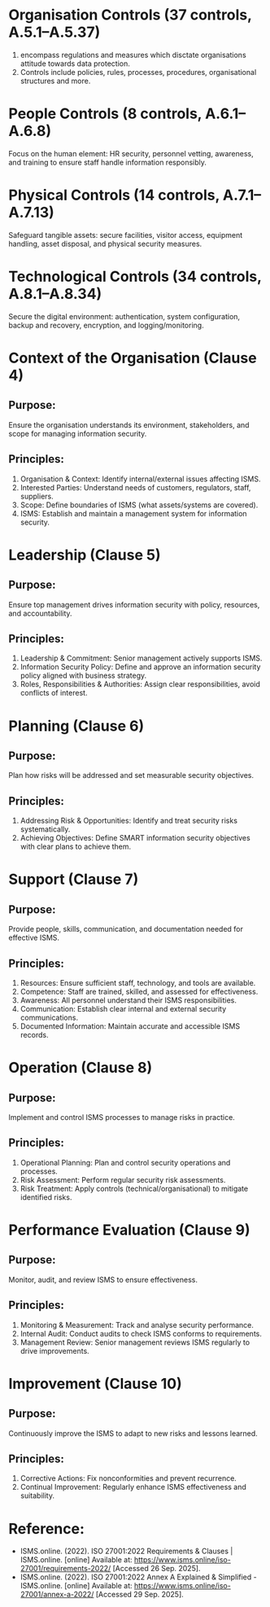 # Organisation Controls (37 controls, A.5.1–A.5.37)
1. encompass regulations and measures which disctate organisations attitude towards data protection.
2. Controls include policies, rules, processes, procedures, organisational structures and more.

# People Controls (8 controls, A.6.1–A.6.8)
Focus on the human element: HR security, personnel vetting, awareness, and training to ensure staff handle information responsibly.

# Physical Controls (14 controls, A.7.1–A.7.13)
Safeguard tangible assets: secure facilities, visitor access, equipment handling, asset disposal, and physical security measures.

# Technological Controls (34 controls, A.8.1–A.8.34)
Secure the digital environment: authentication, system configuration, backup and recovery, encryption, and logging/monitoring.


# Context of the Organisation (Clause 4)
## Purpose:
Ensure the organisation understands its environment, stakeholders, and scope for managing information security.
## Principles:
1. Organisation & Context: Identify internal/external issues affecting ISMS.
2. Interested Parties: Understand needs of customers, regulators, staff, suppliers.
3. Scope: Define boundaries of ISMS (what assets/systems are covered).
4. ISMS: Establish and maintain a management system for information security.


# Leadership (Clause 5)
## Purpose:
Ensure top management drives information security with policy, resources, and accountability.
## Principles:
1. Leadership & Commitment: Senior management actively supports ISMS.
2. Information Security Policy: Define and approve an information security policy aligned with business strategy.
3. Roles, Responsibilities & Authorities: Assign clear responsibilities, avoid conflicts of interest.


# Planning (Clause 6)
## Purpose:
Plan how risks will be addressed and set measurable security objectives.
## Principles:
1. Addressing Risk & Opportunities: Identify and treat security risks systematically.  
2. Achieving Objectives: Define SMART information security objectives with clear plans to achieve them.  


# Support (Clause 7)
## Purpose:
Provide people, skills, communication, and documentation needed for effective ISMS.
## Principles:
1. Resources: Ensure sufficient staff, technology, and tools are available.  
2. Competence: Staff are trained, skilled, and assessed for effectiveness.  
3. Awareness: All personnel understand their ISMS responsibilities.  
4. Communication: Establish clear internal and external security communications.  
5. Documented Information: Maintain accurate and accessible ISMS records.  


# Operation (Clause 8)
## Purpose:
Implement and control ISMS processes to manage risks in practice.
## Principles:
1. Operational Planning: Plan and control security operations and processes.  
2. Risk Assessment: Perform regular security risk assessments.  
3. Risk Treatment: Apply controls (technical/organisational) to mitigate identified risks.  


# Performance Evaluation (Clause 9)
## Purpose:
Monitor, audit, and review ISMS to ensure effectiveness.
## Principles:
1. Monitoring & Measurement: Track and analyse security performance.  
2. Internal Audit: Conduct audits to check ISMS conforms to requirements.  
3. Management Review: Senior management reviews ISMS regularly to drive improvements.  


# Improvement (Clause 10)
## Purpose:
Continuously improve the ISMS to adapt to new risks and lessons learned.
## Principles:
1. Corrective Actions: Fix nonconformities and prevent recurrence.  
2. Continual Improvement: Regularly enhance ISMS effectiveness and suitability.  


# Reference:
- ISMS.online. (2022). ISO 27001:2022 Requirements & Clauses | ISMS.online. [online] Available at: https://www.isms.online/iso-27001/requirements-2022/ [Accessed 26 Sep. 2025].
- ISMS.online. (2022). ISO 27001:2022 Annex A Explained & Simplified - ISMS.online. [online] Available at: https://www.isms.online/iso-27001/annex-a-2022/ [Accessed 29 Sep. 2025].